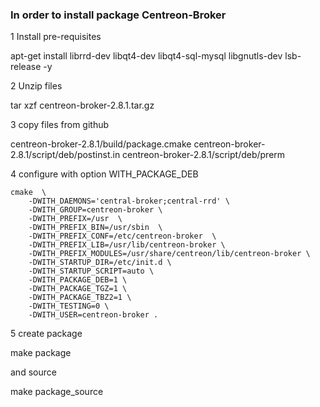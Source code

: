 ### In order to install package Centreon-Broker

1 Install pre-requisites

apt-get install librrd-dev libqt4-dev libqt4-sql-mysql libgnutls-dev lsb-release -y

2 Unzip files

tar xzf centreon-broker-2.8.1.tar.gz

3 copy files from github

centreon-broker-2.8.1/build/package.cmake
centreon-broker-2.8.1/script/deb/postinst.in
centreon-broker-2.8.1/script/deb/prerm

4 configure with option WITH_PACKAGE_DEB

```
cmake  \
    -DWITH_DAEMONS='central-broker;central-rrd' \
    -DWITH_GROUP=centreon-broker \
    -DWITH_PREFIX=/usr  \
    -DWITH_PREFIX_BIN=/usr/sbin  \
    -DWITH_PREFIX_CONF=/etc/centreon-broker  \
    -DWITH_PREFIX_LIB=/usr/lib/centreon-broker \
    -DWITH_PREFIX_MODULES=/usr/share/centreon/lib/centreon-broker \
    -DWITH_STARTUP_DIR=/etc/init.d \
    -DWITH_STARTUP_SCRIPT=auto \
    -DWITH_PACKAGE_DEB=1 \
    -DWITH_PACKAGE_TGZ=1 \
    -DWITH_PACKAGE_TBZ2=1 \
    -DWITH_TESTING=0 \
    -DWITH_USER=centreon-broker .

````

5 create package

make package

and source

make package_source

